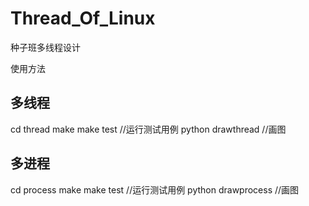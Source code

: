 # Thread_Of_Linux
种子班多线程设计
 
 使用方法

 ## 多线程
 cd thread 
 make 
 make test //运行测试用例
 python drawthread //画图

 ## 多进程
 cd process
 make 
 make test //运行测试用例
 python drawprocess //画图
